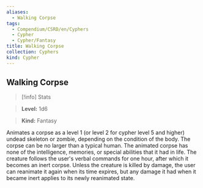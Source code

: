 ```yaml
---
aliases:
  - Walking Corpse
tags:
  - Compendium/CSRD/en/Cyphers
  - Cypher
  - Cypher/Fantasy
title: Walking Corpse
collection: Cyphers
kind: Cypher
---
```

## Walking Corpse    
>[!info] Stats    
> **Level:** 1d6    
> **Kind:** Fantasy  
    
Animates a corpse as a level 1 (or level 2 for cypher level 5 and higher) undead skeleton or zombie, depending on the condition of the body. The corpse can be no larger than a typical human. The animated corpse has none of the intelligence, memories, or special abilities that it had in life. The creature follows the user's verbal commands for one hour, after which it becomes an inert corpse. Unless the creature is killed by damage, the user can reanimate it again when its time expires, but any damage it had when it became inert applies to its newly reanimated state.